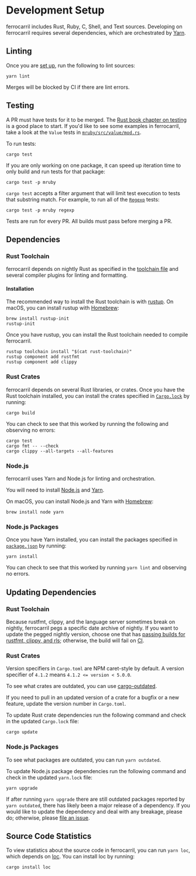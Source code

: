 # Development Setup

ferrocarril includes Rust, Ruby, C, Shell, and Text sources. Developing on
ferrocarril requires several dependencies, which are orchestrated by
[Yarn](https://yarnpkg.com/).

## Linting

Once you are [set up](#dependencies), run the following to lint sources:

```shell
yarn lint
```

Merges will be blocked by CI if there are lint errors.

## Testing

A PR must have tests for it to be merged. The
[Rust book chapter on testing](https://doc.rust-lang.org/book/ch11-00-testing.html)
is a good place to start. If you'd like to see some examples in ferrocarril,
take a look at the `Value` tests in
[`mruby/src/value/mod.rs`](/mruby/src/value/mod.rs).

To run tests:

```shell
cargo test
```

If you are only working on one package, it can speed up iteration time to only
build and run tests for that package:

```shell
cargo test -p mruby
```

`cargo test` accepts a filter argument that will limit test execution to tests
that substring match. For example, to run all of the
[`Regexp`](/mruby/src/extn/core/regexp.rs) tests:

```shell
cargo test -p mruby regexp
```

Tests are run for every PR. All builds must pass before merging a PR.

## Dependencies

### Rust Toolchain

ferrocarril depends on nightly Rust as specified in the
[toolchain file](/rust-toolchain) and several compiler plugins for linting and
formatting.

#### Installation

The recommended way to install the Rust toolchain is with
[rustup](https://rustup.rs/). On macOS, you can install rustup with
[Homebrew](https://docs.brew.sh/Installation):

```shell
brew install rustup-init
rustup-init
```

Once you have rustup, you can install the Rust toolchain needed to compile
ferrocarril.

```shell
rustup toolchain install "$(cat rust-toolchain)"
rustup component add rustfmt
rustup component add clippy
```

### Rust Crates

ferrocarril depends on several Rust libraries, or crates. Once you have the Rust
toolchain installed, you can install the crates specified in
[`Cargo.lock`](/Cargo.lock) by running:

```shell
cargo build
```

You can check to see that this worked by running the following and observing no
errors:

```shell
cargo test
cargo fmt -- --check
cargo clippy --all-targets --all-features
```

### Node.js

ferrocarril uses Yarn and Node.js for linting and orchestration.

You will need to install
[Node.js](https://nodejs.org/en/download/package-manager/) and
[Yarn](https://yarnpkg.com/en/docs/install).

On macOS, you can install Node.js and Yarn with
[Homebrew](https://docs.brew.sh/Installation):

```shell
brew install node yarn
```

### Node.js Packages

Once you have Yarn installed, you can install the packages specified in
[`package.json`](/package.json) by running:

```shell
yarn install
```

You can check to see that this worked by running `yarn lint` and observing no
errors.

## Updating Dependencies

### Rust Toolchain

Because rustfmt, clippy, and the language server sometimes break on nightly,
ferrocarril pegs a specific date archive of nightly. If you want to update the
pegged nightly version, choose one that has
[passing builds for rustfmt, clippy, and rls](https://rust-lang-nursery.github.io/rust-toolstate/);
otherwise, the build will fail on [CI](/.circleci/config.yml).

### Rust Crates

Version specifiers in `Cargo.toml` are NPM caret-style by default. A version
specifier of `4.1.2` means `4.1.2 <= version < 5.0.0`.

To see what crates are outdated, you can use
[cargo-outdated](https://github.com/kbknapp/cargo-outdated).

If you need to pull in an updated version of a crate for a bugfix or a new
feature, update the version number in `Cargo.toml`.

To update Rust crate dependencies run the following command and check in the
updated `Cargo.lock` file:

```shell
cargo update
```

### Node.js Packages

To see what packages are outdated, you can run `yarn outdated`.

To update Node.js package dependencies run the following command and check in
the updated `yarn.lock` file:

```shell
yarn upgrade
```

If after running `yarn upgrade` there are still outdated packages reported by
`yarn outdated`, there has likely been a major release of a dependency. If you
would like to update the dependency and deal with any breakage, please do;
otherwise, please
[file an issue](https://github.com/lopopolo/ferrocarril/issues/new).

## Source Code Statistics

To view statistics about the source code in ferrocarril, you can run `yarn loc`,
which depends on [loc](https://github.com/cgag/loc). You can install loc by
running:

```shell
cargo install loc
```
